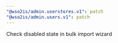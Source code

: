 ```yaml
---
"@wso2is/admin.userstores.v1": patch
"@wso2is/admin.users.v1": patch
---
```


Check disabled state in bulk import wizard
